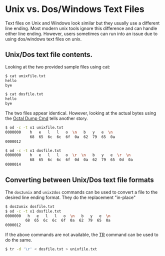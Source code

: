 # Unix vs. Dos/Windows Text Files

Text files on Unix and Windows look similar but they usually use a different line ending.  Most modern unix tools ignore this difference and can handle either line ending.  However, users sometimes can run into an issue due to using dos/windows text files on unix.

## Unix/Dos text file contents.

Looking at the two provided sample files using cat:
```bash
$ cat unixfile.txt
hello
bye

$ cat dosfile.txt
hello
bye
```

The two files appear identical.  However, looking at the actual bytes using the [Octal Dump Cmd](od_cmd.md) tells another story.

```bash
$ od -c -t x1 unixfile.txt
0000000    h   e   l   l   o  \n   b   y   e  \n
           68  65  6c  6c  6f  0a  62  79  65  0a
0000012

$ od -c -t x1 dosfile.txt
0000000    h   e   l   l   o  \r  \n   b   y   e  \r  \n                
           68  65  6c  6c  6f  0d  0a  62  79  65  0d  0a
0000014
```

## Converting between Unix/Dos text file formats

The `dos2unix` and `unix2dos` commands can be used to convert a file to the desired line ending format.  They do the replacement "in-place"

```bash
$ dos2unix dosfile.txt
$ od -c -t x1 dosfile.txt
0000000   h   e   l   l   o  \n   b   y   e  \n
         68  65  6c  6c  6f  0a  62  79  65  0a
0000012
```

If the above commands are not available, the [TR](tr_cmd.md) command can be used to do the same.
```bash
$ tr -d '\r' < dosfile.txt > unixfile.txt
```

